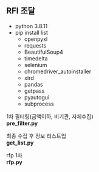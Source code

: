 ## RFI 조달

- python 3.8.11
- pip install list
    - openpyxl
    - requests
    - BeautifulSoup4
    - timedelta
    - selenium
    - chromedriver_autoinstaller
    - xlrd
    - pandas
    - getpass
    - pyautogui
    - subprocess


1차 필터링(금액이하, 비기관, 자체수집)  
**pre_filter.py**

최종 수집 후 정보 리스트업  
**get_list.py**

rfp 1차  
**rfp.py**
